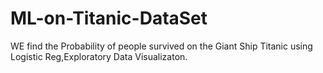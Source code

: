 # ML-on-Titanic-DataSet
WE find the Probability of people survived on the Giant Ship Titanic using Logistic Reg,Exploratory Data Visualizaton.
